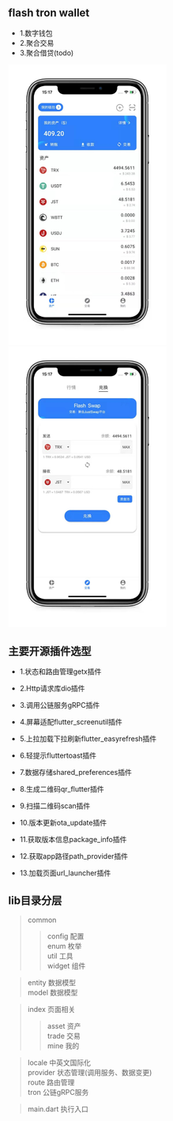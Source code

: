 ## flash tron wallet 

- 1.数字钱包
- 2.聚合交易
- 3.聚合借贷(todo)

<img src="asset/doc/ft-wallet01.jpeg"  width="320" alt="image-01" style="display: inline-block" /><img src="asset/doc/ft-wallet03.jpeg"  width="320" alt="image-03" style="display: inline-block" />

## 主要开源插件选型

- 1.状态和路由管理getx插件

- 2.Http请求库dio插件

- 3.调用公链服务gRPC插件

- 4.屏幕适配flutter_screenutil插件

- 5.上拉加载下拉刷新flutter_easyrefresh插件

- 6.轻提示fluttertoast插件

- 7.数据存储shared_preferences插件

- 8.生成二维码qr_flutter插件

- 9.扫描二维码scan插件

- 10.版本更新ota_update插件

- 11.获取版本信息package_info插件

- 12.获取app路径path_provider插件

- 13.加载页面url_launcher插件

## lib目录分层
>common
>>config                        配置<br>
>>enum                          枚举<br>
>>util                          工具<br>
>>widget                        组件<br>

>entity                         数据模型<br>
>model                          数据模型<br>

>index                          页面相关
>>asset                         资产<br>
>>trade                         交易<br>
>>mine                          我的<br>

>locale                         中英文国际化<br>
>provider                       状态管理(调用服务、数据变更)<br>
>route                          路由管理<br>
>tron                           公链gRPC服务<br>

>main.dart                      执行入口<br>